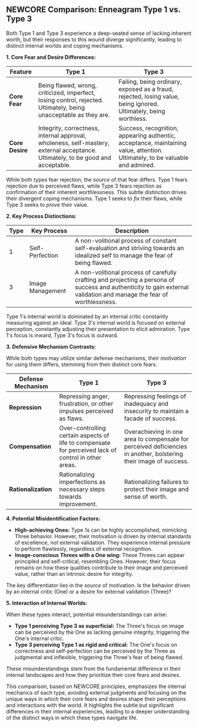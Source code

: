 ## NEWCORE Comparison: Enneagram Type 1 vs. Type 3

Both Type 1 and Type 3 experience a deep-seated sense of lacking inherent worth, but their responses to this wound diverge significantly, leading to distinct internal worlds and coping mechanisms.

**1. Core Fear and Desire Differences:**

| Feature | Type 1 | Type 3 |
|---|---|---|
| **Core Fear** | Being flawed, wrong, criticized, imperfect, losing control, rejected.  Ultimately, being unacceptable as they are. | Failing, being ordinary, exposed as a fraud, rejected, losing value, being ignored. Ultimately, being worthless. |
| **Core Desire** | Integrity, correctness, internal approval, wholeness, self-mastery, external acceptance. Ultimately, to be good and acceptable. | Success, recognition, appearing authentic, acceptance, maintaining value, attention. Ultimately, to be valuable and admired. |

While both types fear rejection, the *source* of that fear differs.  Type 1 fears rejection due to perceived flaws, while Type 3 fears rejection as confirmation of their inherent worthlessness.  This subtle distinction drives their divergent coping mechanisms.  Type 1 seeks to *fix* their flaws, while Type 3 seeks to *prove* their value.

**2. Key Process Distinctions:**

| Type | Key Process | Description |
|---|---|---|
| 1 | Self-Perfection | A non-volitional process of constant self-evaluation and striving towards an idealized self to manage the fear of being flawed. |
| 3 | Image Management | A non-volitional process of carefully crafting and projecting a persona of success and authenticity to gain external validation and manage the fear of worthlessness. |

Type 1's internal world is dominated by an internal critic constantly measuring against an ideal.  Type 3's internal world is focused on external perception, constantly adjusting their presentation to elicit admiration.  Type 1's focus is inward, Type 3's focus is outward.

**3. Defensive Mechanism Contrasts:**

While both types may utilize similar defense mechanisms, their *motivation* for using them differs, stemming from their distinct core fears.

| Defense Mechanism | Type 1 | Type 3 |
|---|---|---|
| **Repression** | Repressing anger, frustration, or other impulses perceived as flaws. | Repressing feelings of inadequacy and insecurity to maintain a facade of success. |
| **Compensation** | Over-controlling certain aspects of life to compensate for perceived lack of control in other areas. | Overachieving in one area to compensate for perceived deficiencies in another, bolstering their image of success. |
| **Rationalization** | Rationalizing imperfections as necessary steps towards improvement. | Rationalizing failures to protect their image and sense of worth. |

**4. Potential Misidentification Factors:**

* **High-achieving Ones:**  Type 1s can be highly accomplished, mimicking Three behavior.  However, their motivation is driven by internal standards of excellence, not external validation.  They experience internal pressure to perform flawlessly, regardless of external recognition.
* **Image-conscious Threes with a One wing:** These Threes can appear principled and self-critical, resembling Ones. However, their focus remains on how these qualities contribute to their image and perceived value, rather than an intrinsic desire for integrity.

The key differentiator lies in the *source* of motivation.  Is the behavior driven by an internal critic (One) or a desire for external validation (Three)?

**5. Interaction of Internal Worlds:**

When these types interact, potential misunderstandings can arise:

* **Type 1 perceiving Type 3 as superficial:**  The Three's focus on image can be perceived by the One as lacking genuine integrity, triggering the One's internal critic.
* **Type 3 perceiving Type 1 as rigid and critical:** The One's focus on correctness and self-perfection can be perceived by the Three as judgmental and inflexible, triggering the Three's fear of being flawed.

These misunderstandings stem from the fundamental difference in their internal landscapes and how they prioritize their core fears and desires.


This comparison, based on NEWCORE principles, emphasizes the internal mechanics of each type, avoiding external judgments and focusing on the unique ways in which their core fears and desires shape their perceptions and interactions with the world.  It highlights the subtle but significant differences in their internal experiences, leading to a deeper understanding of the distinct ways in which these types navigate life.
